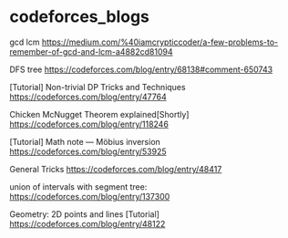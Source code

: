 # codeforces_blogs

gcd lcm 
https://medium.com/%40iamcrypticcoder/a-few-problems-to-remember-of-gcd-and-lcm-a4882cd81094

DFS tree 
https://codeforces.com/blog/entry/68138#comment-650743

[Tutorial] Non-trivial DP Tricks and Techniques
https://codeforces.com/blog/entry/47764

Chicken McNugget Theorem explained[Shortly]
https://codeforces.com/blog/entry/118246

[Tutorial] Math note — Möbius inversion 
https://codeforces.com/blog/entry/53925

General Tricks  https://codeforces.com/blog/entry/48417

union of intervals with segment tree: https://codeforces.com/blog/entry/137300

Geometry: 2D points and lines [Tutorial] https://codeforces.com/blog/entry/48122
